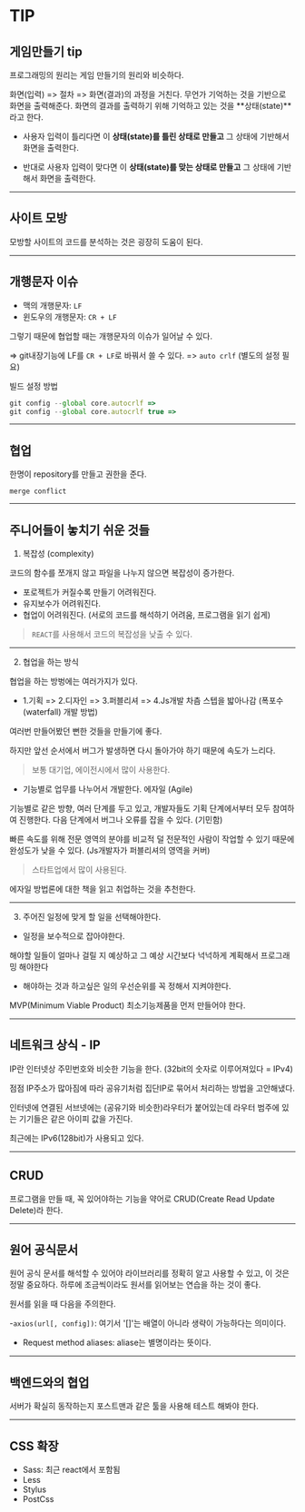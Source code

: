 # TIP

## 게임만들기 tip

프로그래밍의 원리는 게임 만들기의 원리와 비슷하다.

화면(입력) => 절차 => 화면(결과)의 과정을 거친다. 무언가 기억하는 것을 기반으로 화면을 출력해준다. 
화면의 결과를 출력하기 위해 기억하고 있는 것을 **상태(state)**라고 한다.

- 사용자 입력이 틀리다면 이 **상태(state)를 틀린 상태로 만들고** 그 상태에 기반해서 화면을 출력한다.

- 반대로 사용자 입력이 맞다면 이 **상태(state)를 맞는 상태로 만들고** 그 상태에 기반해서 화면을 출력한다.

---

## 사이트 모방

모방할 사이트의 코드를 분석하는 것은 굉장히 도움이 된다.

---

## 개행문자 이슈

- 맥의 개행문자: `LF`
- 윈도우의 개행문자: `CR + LF`

그렇기 때문에 협업할 때는 개행문자의 이슈가 일어날 수 있다.

=> git내장기능에 LF를 `CR + LF`로 바꿔서 쓸 수 있다. => `auto crlf` (별도의 설정 필요)

빌드 설정 방법

```js
git config --global core.autocrlf => 
git config --global core.autocrlf true => 
```

---

## 협업

한명이 repository를 만들고 권한을 준다.

`merge conflict`

---

## 주니어들이 놓치기 쉬운 것들

1. 복잡성 (complexity)

코드의 함수를 쪼개지 않고 파일을 나누지 않으면 복잡성이 증가한다. 

- 포로젝트가 커질수록 만들기 어려워진다.
- 유지보수가 어려워진다.
- 협업이 어려워진다. (서로의 코드를 해석하기 어려움, 프로그램을 읽기 쉽게)

> `REACT`를 사용해서 코드의 복잡성을 낮출 수 있다.

---

2. 협업을 하는 방식

협업을 하는 방벙에는 여러가지가 있다.

- 1.기획 => 2.디자인 => 3.퍼블리셔 => 4.Js개발 차츰 스텝을 밟아나감 (폭포수(waterfall) 개발 방법)

여러번 만들어봤던 뻔한 것들을 만들기에 좋다.

하지만 앞선 순서에서 버그가 발생하면 다시 돌아가야 하기 때문에 속도가 느리다. 

> 보통 대기업, 에이전시에서 많이 사용한다.

- 기능별로 업무를 나누어서 개발한다. 에자일 (Agile)

기능별로 같은 방향, 여러 단계를 두고 있고, 개발자들도 기획 단계에서부터 모두 참여하여 진행한다. 다음 단계에서 버그나 오류를 잡을 수 있다. (기민함)

빠른 속도를 위해 전문 영역의 분야를 비교적 덜 전문적인 사람이 작업할 수 있기 때문에 완성도가 낮을 수 있다. (Js개발자가 퍼블리셔의 영역을 커버)

> 스타트업에서 많이 사용된다.

에자일 방법론에 대한 책을 읽고 취업하는 것을 추천한다.

---

3. 주어진 일정에 맞게 할 일을 선택해야한다.

- 일정을 보수적으로 잡아야한다.

해야할 일들이 얼마나 걸릴 지 예상하고 그 예상 시간보다 넉넉하게 계획해서 프로그래밍 해야한다

- 해야하는 것과 하고싶은 일의 우선순위를 꼭 정해서 지켜야한다.

MVP(Minimum Viable Product) 최소기능제품을 먼저 만들어야 한다.

---

## 네트워크 상식 - IP

IP란 인터넷상 주민번호와 비슷한 기능을 한다. (32bit의 숫자로 이루어져있다 = IPv4)

점점 IP주소가 많아짐에 따라 공유기처럼 집단IP로 묶어서 처리하는 방법을 고안해냈다.

인터넷에 연결된 서브넷에는 (공유기와 비슷한)라우터가 붙어있는데 라우터 범주에 있는 기기들은 같은 아이피 값을 가진다.

최근에는 IPv6(128bit)가 사용되고 있다.

---

## CRUD

프로그램을 만들 때, 꼭 있어야하는 기능을 약어로 CRUD(Create Read Update Delete)라 한다.

---

## 원어 공식문서

원어 공식 문서를 해석할 수 있어야 라이브러리를 정확히 알고 사용할 수 있고, 이 것은 정말 중요하다. 하루에 조금씩이라도 원서를 읽어보는 연습을 하는 것이 좋다.

원서를 읽을 때 다음을 주의한다.

-`axios(url[, config])`: 여기서 '[]'는 배열이 아니라 생략이 가능하다는 의미이다.
- Request method aliases: aliase는 별명이라는 뜻이다.

---

## 백엔드와의 협업

서버가 확실히 동작하는지 포스트맨과 같은 툴을 사용해 테스트 해봐야 한다.


---

## CSS 확장

- Sass: 최근 react에서 포함됨
- Less
- Stylus
- PostCss



